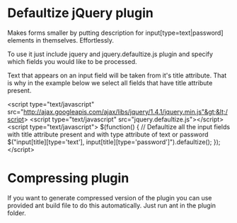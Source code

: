 Defaultize jQuery plugin
========================

Makes forms smaller by putting description for input[type=text|password] elements in themselves. Effortlessly.

To use it just include jquery and jquery.defaultize.js plugin and specify which fields you would like to be processed.

Text that appears on an input field will be taken from it's title attribute. That is why in the example below we select all fields that have title attribute present.

  &lt;script type="text/javascript" src="http://ajax.googleapis.com/ajax/libs/jquery/1.4.1/jquery.min.js"&gt;&lt;/script&gt;
  &lt;script type="text/javascript" src="jquery.defaultize.js"&gt;&lt;/script&gt;
  &lt;script type="text/javascript"&gt;
    $(function() {
      // Defaultize all the input fields with title attribute present and with type attribute of text or password
      $("input[title][type='text'], input[title][type='password']").defaultize();
    });
  &lt;/script&gt;

Compressing plugin
==================
If you want to generate compressed version of the plugin you can use provided ant build file to do this automatically. Just run ant in the plugin folder.

